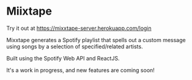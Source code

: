 # Miixtape
Try it out at https://mixxtape-server.herokuapp.com/login

Mixxtape generates a Spotify playlist that spells out a custom message using songs by a selection of specified/related artists.

Built using the Spotify Web API and ReactJS.

It's a work in progress, and new features are coming soon!
